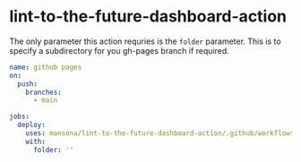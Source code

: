 # lint-to-the-future-dashboard-action

The only parameter this action requries is the `folder` parameter. This is to specify a subdirectory for you gh-pages branch if required.

``` YAML
name: github pages
on:
  push:
    branches:
      - main

jobs:
  deploy:
    uses: mansona/lint-to-the-future-dashboard-action/.github/workflows/dashboard.yml@main
    with:
      folder: ''
```
